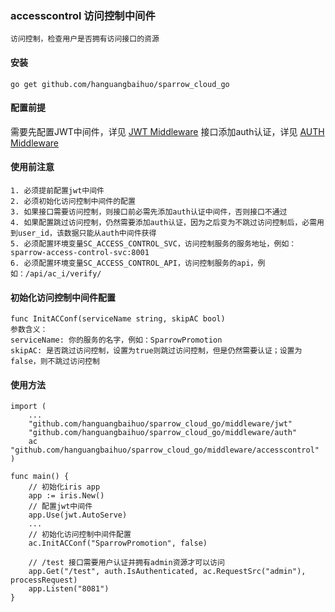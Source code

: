 ### accesscontrol 访问控制中间件

    访问控制，检查用户是否拥有访问接口的资源

#### 安装

    go get github.com/hanguangbaihuo/sparrow_cloud_go
    
#### 配置前提

需要先配置JWT中间件，详见 [JWT Middleware](/middleware/jwt/README.md)
接口添加auth认证，详见 [AUTH Middleware](/middleware/auth/README.md)

#### 使用前注意

    1. 必须提前配置jwt中间件
    2. 必须初始化访问控制中间件的配置
    3. 如果接口需要访问控制，则接口前必需先添加auth认证中间件，否则接口不通过
    4. 如果配置跳过访问控制，仍然需要添加auth认证，因为之后变为不跳过访问控制后，必需用到user_id，该数据只能从auth中间件获得
    5. 必须配置环境变量SC_ACCESS_CONTROL_SVC，访问控制服务的服务地址，例如：sparrow-access-control-svc:8001
    6. 必须配置环境变量SC_ACCESS_CONTROL_API，访问控制服务的api，例如：/api/ac_i/verify/

#### 初始化访问控制中间件配置

    func InitACConf(serviceName string, skipAC bool)
    参数含义：
    serviceName: 你的服务的名字，例如：SparrowPromotion
    skipAC: 是否跳过访问控制，设置为true则跳过访问控制，但是仍然需要认证；设置为false，则不跳过访问控制

#### 使用方法
	
	import (
		...
		"github.com/hanguangbaihuo/sparrow_cloud_go/middleware/jwt"
        "github.com/hanguangbaihuo/sparrow_cloud_go/middleware/auth"
		ac "github.com/hanguangbaihuo/sparrow_cloud_go/middleware/accesscontrol"
	)
	
	func main() {
	    // 初始化iris app
	    app := iris.New()
	    // 配置jwt中间件
		app.Use(jwt.AutoServe)
	    ...
        // 初始化访问控制中间件配置
        ac.InitACConf("SparrowPromotion", false)

        // /test 接口需要用户认证并拥有admin资源才可以访问
	    app.Get("/test", auth.IsAuthenticated, ac.RequestSrc("admin"), processRequest)
	    app.Listen("8081")
    }

